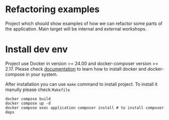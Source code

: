 Refactoring examples
=====================

Project which should show examples of how we can refactor some parts of the application. Main target will be internal and external workshops.

Install dev env
========

Project use Docker in version >= 24.00 and docker-composer version >= 2.17. Please check [documentation](https://docs.docker.com/engine/install/) to learn how to install docker and docker-compose in your system.

After installation you can use `make` command to install project. To install it manully please check `Makefile`

```
docker compose build
docker compose up -d
docker compose exec application composer install # to install composer deps
```

